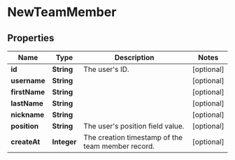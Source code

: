 

# NewTeamMember


## Properties

| Name | Type | Description | Notes |
|------------ | ------------- | ------------- | -------------|
|**id** | **String** | The user&#39;s ID. |  [optional] |
|**username** | **String** |  |  [optional] |
|**firstName** | **String** |  |  [optional] |
|**lastName** | **String** |  |  [optional] |
|**nickname** | **String** |  |  [optional] |
|**position** | **String** | The user&#39;s position field value. |  [optional] |
|**createAt** | **Integer** | The creation timestamp of the team member record. |  [optional] |



